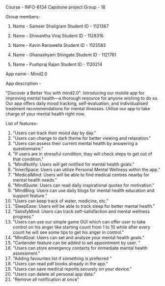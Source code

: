 Course - INFO-6134 Capstone project
Group - 18

Group members-

1. Name - Sameer Shaligram
   Student ID - 1121367

2. Name - Shiwantha Viraj
   Student ID - 1128316

3. Name - Kavin Ranawella
   Student ID - 1123583
4. Name - Ghanashyam Shingate
   Student ID - 1121761

5. Name - Pushpraj Rajan
   Student ID - 1120214

App name - Mind2.0

App description -

"Discover a Better You with mind2.0".
Introducing our mobile app for improving mental health—a thorough resource for anyone wishing to do so. Our app offers daily mood tracking, self-evaluation, and individualised treatment recommendations for mental illnesses. Utilise our app to take charge of your mental health right now.

List of features-

1. "Users can track their mood day by day."
2. "Users can change to dark theme for better viewing and relaxation."
3. "Users can assess their current mental health by answering a questionnaire."
4. "If users are in stressful condition, they will check steps to get out of that condition."
5. "MindNotify: Users will get notified for mental health goals."
6. "InnerSpace: Users can utilize Personal Mental Wellness within the app."
7. "MedicalMind: Users will be able to find medical centres nearby for mental health needs."
8. "MindQuote: Users can read daily inspirational quotes for motivation."
9. "MindBlog: Users can use daily blogs for mental health education and support feature."
10. "Users can keep track of water, medicine, etc."
11. "SleepEase: Users will be able to track sleep for better mental health."
12. "SatisfyMind: Users can track self-satisfaction and mental wellness progress."
13. "Users can use our simple game GUI which can offer user to take control on his anger like starting count from 1 to 10 while after every count he will see some tips to get his anger in control."
14. "MindGoal: Users can set and analyze your mental health goals."
15. "Canlender feature can be added to set appointment by user. "
16. "Users can store emergency contacts for immediate mental health assessment."
17. "Adding favourites list if something is preferred "
18. "Users can read pdf books already in the app."
19. "Users can save medical reports securely on your device."
20. "Users can delete all personal app data."
21. "Remove all notification at once"
